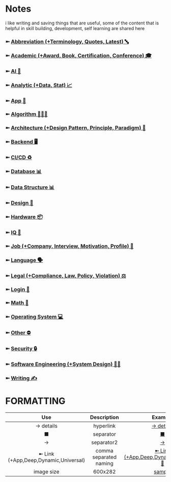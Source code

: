# Notes
i like writing and saving things that are useful, some of the content that is helpful in skill building, development, self learning are shared here

### ➼ [Abbreviation (+Terminology, Quotes, Latest) 🔤](/Abbreviation)
### ➼ [Academic (+Award, Book, Certification, Conference) 🎓](/Academic)
### ➼ [AI 🤖](/AI)
### ➼ [Analytic (+Data, Stat) 📈](/Analytic)
### ➼ [App 📱](/App)
### ➼ [Algorithm 👨🏻‍💻](/Algorithm)
### ➼ [Architecture (+Design Pattern, Principle, Paradigm) 🧱](Architecture)
### ➼ [Backend 🖥️](/Backend)
### ➼ [CI/CD ♻️](/CiCd)
### ➼ [Database 📊](/Database)
### ➼ [Data Structure 📊](/DataStructure)
### ➼ [Design 🎨](/Design)
### ➼ [Hardware 📦](/Hardware)
### ➼ [IQ 🧠](/IQ)
### ➼ [Job (+Company, Interview, Motivation, Profile) 💼](/Job)
### ➼ [Language 🗣️](/Language)
### ➼ [Legal (+Compliance, Law, Policy, Violation) ⚖️](/Legal)
### ➼ [Login 🔐](/Login)
### ➼ [Math 🔢](/Math)
### ➼ [Operating System 💻](/Operating)
### ➼ [Other ⛔](/Other)
### ➼ [Security 🔒](/Security)
### ➼ [Software Engineering (+System Design) 👷🏻](/Software)
### ➼ [Writing ✍️](/Writing)

# FORMATTING

Use|Description|Example
:-:|:-:|:-:
-> details|hyperlink|[-> details](Language/Kotlin/README.md#function)
■|separator|[■](Academic/Book#author)
->|separator2|[->](Language/Kotlin#list)
➼ Link (+App,Deep,Dynamic,Universal)|comma separated naming| [➼ Link (+App,Deep,Dynamic,Universal) 🔗](App/Android#-link-appdeepdynamicuniversal-)
image size|600x282|[sample](App/Android/Architecture/Pattern/Dependency/!/dagger1.png)
